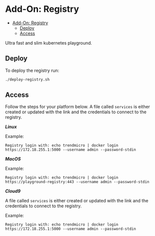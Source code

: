 # Add-On: Registry

- [Add-On: Registry](#add-on-registry)
  - [Deploy](#deploy)
  - [Access](#access)

Ultra fast and slim kubernetes playground.

## Deploy

To deploy the registry run:

```sh
./deploy-registry.sh
```

## Access

Follow the steps for your platform below. A file called `services` is either created or updated with the link and the credentials to connect to the registry.

***Linux***

Example:

`Registry login with: echo trendmicro | docker login https://172.18.255.1:5000 --username admin --password-stdin`

***MacOS***

Example:

`Registry login with: echo trendmicro | docker login https://playground-registry:443 --username admin --password-stdin`

***Cloud9***

A file called `services` is either created or updated with the link and the credentials to connect to the registry.

Example:

`Registry login with: echo trendmicro | docker login https://172.18.255.1:5000 --username admin --password-stdin`
